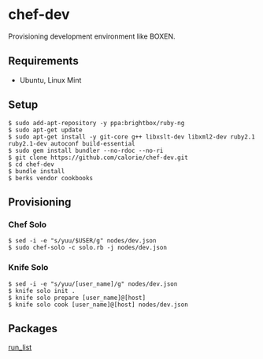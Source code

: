 chef-dev
========

Provisioning development environment like BOXEN.

## Requirements

- Ubuntu, Linux Mint

## Setup

```
$ sudo add-apt-repository -y ppa:brightbox/ruby-ng
$ sudo apt-get update
$ sudo apt-get install -y git-core g++ libxslt-dev libxml2-dev ruby2.1 ruby2.1-dev autoconf build-essential
$ sudo gem install bundler --no-rdoc --no-ri
$ git clone https://github.com/calorie/chef-dev.git
$ cd chef-dev
$ bundle install
$ berks vendor cookbooks
```

## Provisioning

### Chef Solo

```
$ sed -i -e "s/yuu/$USER/g" nodes/dev.json
$ sudo chef-solo -c solo.rb -j nodes/dev.json
```

### Knife Solo

```
$ sed -i -e "s/yuu/[user_name]/g" nodes/dev.json
$ knife solo init .
$ knife solo prepare [user_name]@[host]
$ knife solo cook [user_name]@[host] nodes/dev.json
```

## Packages

[run_list](https://github.com/calorie/chef-dev/blob/master/roles/dev.rb)
